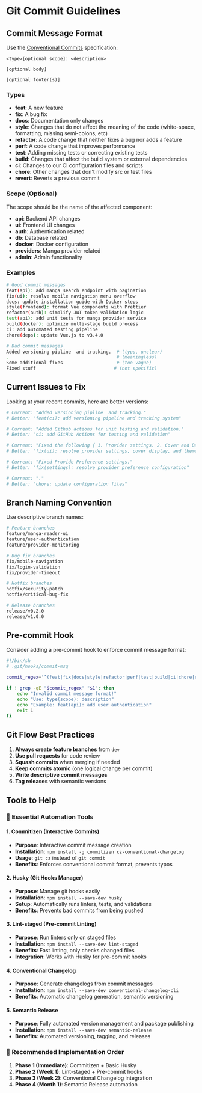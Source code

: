 # Git Commit Guidelines

## Commit Message Format

Use the [Conventional Commits](https://www.conventionalcommits.org/) specification:

```
<type>[optional scope]: <description>

[optional body]

[optional footer(s)]
```

### Types

- **feat**: A new feature
- **fix**: A bug fix
- **docs**: Documentation only changes
- **style**: Changes that do not affect the meaning of the code (white-space, formatting, missing semi-colons, etc)
- **refactor**: A code change that neither fixes a bug nor adds a feature
- **perf**: A code change that improves performance
- **test**: Adding missing tests or correcting existing tests
- **build**: Changes that affect the build system or external dependencies
- **ci**: Changes to our CI configuration files and scripts
- **chore**: Other changes that don't modify src or test files
- **revert**: Reverts a previous commit

### Scope (Optional)

The scope should be the name of the affected component:

- **api**: Backend API changes
- **ui**: Frontend UI changes
- **auth**: Authentication related
- **db**: Database related
- **docker**: Docker configuration
- **providers**: Manga provider related
- **admin**: Admin functionality

### Examples

```bash
# Good commit messages
feat(api): add manga search endpoint with pagination
fix(ui): resolve mobile navigation menu overflow
docs: update installation guide with Docker steps
style(frontend): format Vue components with Prettier
refactor(auth): simplify JWT token validation logic
test(api): add unit tests for manga provider service
build(docker): optimize multi-stage build process
ci: add automated testing pipeline
chore(deps): update Vue.js to v3.4.0

# Bad commit messages
Added versioning pipline  and tracking.  # (typo, unclear)
.                                        # (meaningless)
Some additional fixes                    # (too vague)
Fixed stuff                             # (not specific)
```

## Current Issues to Fix

Looking at your recent commits, here are better versions:

```bash
# Current: "Added versioning pipline  and tracking."
# Better: "feat(ci): add versioning pipeline and tracking system"

# Current: "Added Github actions for unit testing and validation."
# Better: "ci: add GitHub Actions for testing and validation"

# Current: "Fixed the following { 1. Provider settings. 2. Cover and Banner pages display. 3. Light and Dark themes weren't functioning correctly. They are now working. }"
# Better: "fix(ui): resolve provider settings, cover display, and theme issues"

# Current: "Fixed Provide Preference settings."
# Better: "fix(settings): resolve provider preference configuration"

# Current: "."
# Better: "chore: update configuration files"
```

## Branch Naming Convention

Use descriptive branch names:

```bash
# Feature branches
feature/manga-reader-ui
feature/user-authentication
feature/provider-monitoring

# Bug fix branches
fix/mobile-navigation
fix/login-validation
fix/provider-timeout

# Hotfix branches
hotfix/security-patch
hotfix/critical-bug-fix

# Release branches
release/v0.2.0
release/v1.0.0
```

## Pre-commit Hook

Consider adding a pre-commit hook to enforce commit message format:

```bash
#!/bin/sh
# .git/hooks/commit-msg

commit_regex='^(feat|fix|docs|style|refactor|perf|test|build|ci|chore|revert)(\(.+\))?: .{1,50}'

if ! grep -qE "$commit_regex" "$1"; then
    echo "Invalid commit message format!"
    echo "Use: type(scope): description"
    echo "Example: feat(api): add user authentication"
    exit 1
fi
```

## Git Flow Best Practices

1. **Always create feature branches** from `dev`
2. **Use pull requests** for code review
3. **Squash commits** when merging if needed
4. **Keep commits atomic** (one logical change per commit)
5. **Write descriptive commit messages**
6. **Tag releases** with semantic versions

## Tools to Help

### **🔧 Essential Automation Tools**

#### **1. Commitizen (Interactive Commits)**
- **Purpose**: Interactive commit message creation
- **Installation**: `npm install -g commitizen cz-conventional-changelog`
- **Usage**: `git cz` instead of `git commit`
- **Benefits**: Enforces conventional commit format, prevents typos

#### **2. Husky (Git Hooks Manager)**
- **Purpose**: Manage git hooks easily
- **Installation**: `npm install --save-dev husky`
- **Setup**: Automatically runs linters, tests, and validations
- **Benefits**: Prevents bad commits from being pushed

#### **3. Lint-staged (Pre-commit Linting)**
- **Purpose**: Run linters only on staged files
- **Installation**: `npm install --save-dev lint-staged`
- **Benefits**: Fast linting, only checks changed files
- **Integration**: Works with Husky for pre-commit hooks

#### **4. Conventional Changelog**
- **Purpose**: Generate changelogs from commit messages
- **Installation**: `npm install --save-dev conventional-changelog-cli`
- **Benefits**: Automatic changelog generation, semantic versioning

#### **5. Semantic Release**
- **Purpose**: Fully automated version management and package publishing
- **Installation**: `npm install --save-dev semantic-release`
- **Benefits**: Automated versioning, tagging, and releases

### **🚀 Recommended Implementation Order**

1. **Phase 1 (Immediate)**: Commitizen + Basic Husky
2. **Phase 2 (Week 1)**: Lint-staged + Pre-commit hooks
3. **Phase 3 (Week 2)**: Conventional Changelog integration
4. **Phase 4 (Month 1)**: Semantic Release automation
